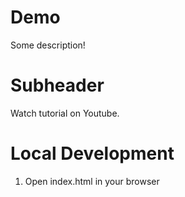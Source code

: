 # Demo

Some description!

# Subheader

Watch tutorial on Youtube.

# Local Development

1. Open index.html in your browser